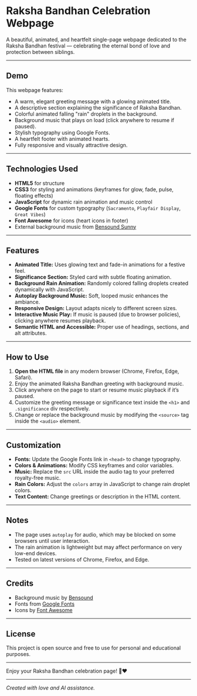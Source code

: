 # Raksha Bandhan Celebration Webpage

A beautiful, animated, and heartfelt single-page webpage dedicated to the Raksha Bandhan festival — celebrating the eternal bond of love and protection between siblings.

---

## Demo

This webpage features:

- A warm, elegant greeting message with a glowing animated title.
- A descriptive section explaining the significance of Raksha Bandhan.
- Colorful animated falling "rain" droplets in the background.
- Background music that plays on load (click anywhere to resume if paused).
- Stylish typography using Google Fonts.
- A heartfelt footer with animated hearts.
- Fully responsive and visually attractive design.

---

## Technologies Used

- **HTML5** for structure
- **CSS3** for styling and animations (keyframes for glow, fade, pulse, floating effects)
- **JavaScript** for dynamic rain animation and music control
- **Google Fonts** for custom typography (`Sacramento`, `Playfair Display`, `Great Vibes`)
- **Font Awesome** for icons (heart icons in footer)
- External background music from [Bensound Sunny](https://www.bensound.com/royalty-free-music/track/sunny)

---

## Features

- **Animated Title:** Uses glowing text and fade-in animations for a festive feel.
- **Significance Section:** Styled card with subtle floating animation.
- **Background Rain Animation:** Randomly colored falling droplets created dynamically with JavaScript.
- **Autoplay Background Music:** Soft, looped music enhances the ambiance.
- **Responsive Design:** Layout adapts nicely to different screen sizes.
- **Interactive Music Play:** If music is paused (due to browser policies), clicking anywhere resumes playback.
- **Semantic HTML and Accessible:** Proper use of headings, sections, and alt attributes.

---

## How to Use

1. **Open the HTML file** in any modern browser (Chrome, Firefox, Edge, Safari).
2. Enjoy the animated Raksha Bandhan greeting with background music.
3. Click anywhere on the page to start or resume music playback if it’s paused.
4. Customize the greeting message or significance text inside the `<h1>` and `.significance` div respectively.
5. Change or replace the background music by modifying the `<source>` tag inside the `<audio>` element.

---

## Customization

- **Fonts:** Update the Google Fonts link in `<head>` to change typography.
- **Colors & Animations:** Modify CSS keyframes and color variables.
- **Music:** Replace the `src` URL inside the audio tag to your preferred royalty-free music.
- **Rain Colors:** Adjust the `colors` array in JavaScript to change rain droplet colors.
- **Text Content:** Change greetings or description in the HTML content.

---

## Notes

- The page uses `autoplay` for audio, which may be blocked on some browsers until user interaction.
- The rain animation is lightweight but may affect performance on very low-end devices.
- Tested on latest versions of Chrome, Firefox, and Edge.

---

## Credits

- Background music by [Bensound](https://www.bensound.com/royalty-free-music)
- Fonts from [Google Fonts](https://fonts.google.com/)
- Icons by [Font Awesome](https://fontawesome.com/)

---

## License

This project is open source and free to use for personal and educational purposes.

---

Enjoy your Raksha Bandhan celebration page! 🎉❤️

---

*Created with love and AI assistance.*
